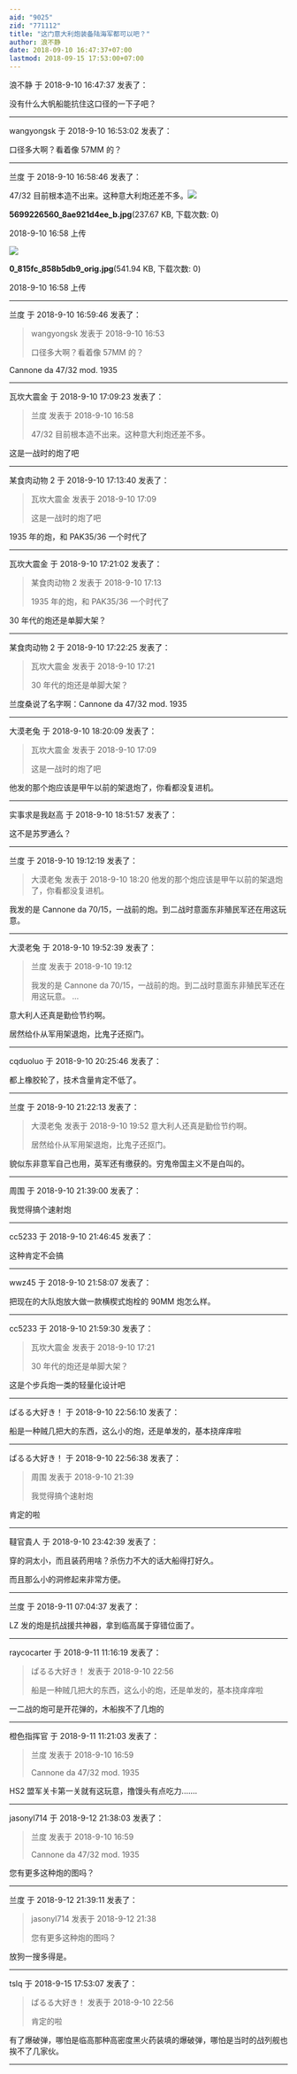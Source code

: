 ```yaml
---
aid: "9025"
zid: "771112"
title: "这门意大利炮装备陆海军都可以吧？"
author: 浪不静
date: 2018-09-10 16:47:37+07:00
lastmod: 2018-09-15 17:53:00+07:00
---
```


浪不静 于 2018-9-10 16:47:37 发表了：

没有什么大帆船能抗住这口径的一下子吧？

---

wangyongsk 于 2018-9-10 16:53:02 发表了：

口径多大啊？看着像 57MM 的？

---

兰度 于 2018-9-10 16:58:46 发表了：

47/32 目前根本造不出来。这种意大利炮还差不多。![](/9025/165812x4wuemrx3xr4x4zl.jpg)

**5699226560_8ae921d4ee_b.jpg**(237.67 KB, 下载次数: 0)

2018-9-10 16:58 上传

![](/9025/165829aonbvzhz5uhl7o5j.jpg)

**0_815fc_858b5db9_orig.jpg**(541.94 KB, 下载次数: 0)

2018-9-10 16:58 上传

---

兰度 于 2018-9-10 16:59:46 发表了：

> wangyongsk 发表于 2018-9-10 16:53
>
> 口径多大啊？看着像 57MM 的？

Cannone da 47/32 mod. 1935

---

瓦坎大震金 于 2018-9-10 17:09:23 发表了：

> 兰度 发表于 2018-9-10 16:58
>
> 47/32 目前根本造不出来。这种意大利炮还差不多。

这是一战时的炮了吧

---

某食肉动物 2 于 2018-9-10 17:13:40 发表了：

> 瓦坎大震金 发表于 2018-9-10 17:09
>
> 这是一战时的炮了吧

1935 年的炮，和 PAK35/36 一个时代了

---

瓦坎大震金 于 2018-9-10 17:21:02 发表了：

> 某食肉动物 2 发表于 2018-9-10 17:13
>
> 1935 年的炮，和 PAK35/36 一个时代了

30 年代的炮还是单脚大架？

---

某食肉动物 2 于 2018-9-10 17:22:25 发表了：

> 瓦坎大震金 发表于 2018-9-10 17:21
>
> 30 年代的炮还是单脚大架？

兰度桑说了名字啊：Cannone da 47/32 mod. 1935

---

大漠老兔 于 2018-9-10 18:20:09 发表了：

> 瓦坎大震金 发表于 2018-9-10 17:09
>
> 这是一战时的炮了吧

他发的那个炮应该是甲午以前的架退炮了，你看都没复进机。

---

实事求是我赵高 于 2018-9-10 18:51:57 发表了：

这不是苏罗通么？

---

兰度 于 2018-9-10 19:12:19 发表了：

> 大漠老兔 发表于 2018-9-10 18:20 他发的那个炮应该是甲午以前的架退炮了，你看都没复进机。

我发的是 Cannone da 70/15，一战前的炮。到二战时意面东非殖民军还在用这玩意。

---

大漠老兔 于 2018-9-10 19:52:39 发表了：

> 兰度 发表于 2018-9-10 19:12
>
> 我发的是 Cannone da 70/15，一战前的炮。到二战时意面东非殖民军还在用这玩意。 ...

意大利人还真是勤俭节约啊。

居然给仆从军用架退炮，比鬼子还抠门。

---

cqduoluo 于 2018-9-10 20:25:46 发表了：

都上橡胶轮了，技术含量肯定不低了。

---

兰度 于 2018-9-10 21:22:13 发表了：

> 大漠老兔 发表于 2018-9-10 19:52 意大利人还真是勤俭节约啊。
>
> 居然给仆从军用架退炮，比鬼子还抠门。

貌似东非意军自己也用，英军还有缴获的。穷鬼帝国主义不是白叫的。

---

周围 于 2018-9-10 21:39:00 发表了：

我觉得搞个速射炮

---

cc5233 于 2018-9-10 21:46:45 发表了：

这种肯定不会搞

---

wwz45 于 2018-9-10 21:58:07 发表了：

把现在的大队炮放大做一款横楔式炮栓的 90MM 炮怎么样。

---

cc5233 于 2018-9-10 21:59:30 发表了：

> 瓦坎大震金 发表于 2018-9-10 17:21
>
> 30 年代的炮还是单脚大架？

这是个步兵炮一类的轻量化设计吧

---

ぱるる大好き！ 于 2018-9-10 22:56:10 发表了：

船是一种贼几把大的东西，这么小的炮，还是单发的，基本挠痒痒啦

---

ぱるる大好き！ 于 2018-9-10 22:56:38 发表了：

> 周围 发表于 2018-9-10 21:39
>
> 我觉得搞个速射炮

肯定的啦

---

韃官貴人 于 2018-9-10 23:42:39 发表了：

穿的洞太小，而且装药用啥？杀伤力不大的话大船得打好久。

而且那么小的洞修起来非常方便。

---

兰度 于 2018-9-11 07:04:37 发表了：

LZ 发的炮是抗战援共神器，拿到临高属于穿错位面了。

---

raycocarter 于 2018-9-11 11:16:19 发表了：

> ぱるる大好き！ 发表于 2018-9-10 22:56
>
> 船是一种贼几把大的东西，这么小的炮，还是单发的，基本挠痒痒啦

一二战的炮可是开花弹的，木船挨不了几炮的

---

橙色指挥官 于 2018-9-11 11:21:03 发表了：

> 兰度 发表于 2018-9-10 16:59
>
> Cannone da 47/32 mod. 1935

HS2 盟军关卡第一关就有这玩意，撸馒头有点吃力.......

---

jasonyl714 于 2018-9-12 21:38:03 发表了：

> 兰度 发表于 2018-9-10 16:59
>
> Cannone da 47/32 mod. 1935

您有更多这种炮的图吗？

---

兰度 于 2018-9-12 21:39:11 发表了：

> jasonyl714 发表于 2018-9-12 21:38
>
> 您有更多这种炮的图吗？

放狗一搜多得是。

---

tslq 于 2018-9-15 17:53:07 发表了：

> ぱるる大好き！ 发表于 2018-9-10 22:56
>
> 肯定的啦

有了爆破弹，哪怕是临高那种高密度黑火药装填的爆破弹，哪怕是当时的战列舰也挨不了几家伙。

---
